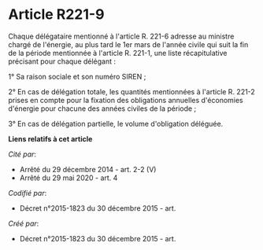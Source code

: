 # Article R221-9

Chaque délégataire mentionné à l'article R. 221-6 adresse au ministre chargé de l'énergie, au plus tard le 1er mars de
l'année civile qui suit la fin de la période mentionnée à l'article R. 221-1, une liste récapitulative précisant pour chaque
délégant :

1° Sa raison sociale et son numéro SIREN ;

2° En cas de délégation totale, les quantités mentionnées à l'article R. 221-2 prises en compte pour la fixation des
obligations annuelles d'économies d'énergie pour chacune des années civiles de la période ;

3° En cas de délégation partielle, le volume d'obligation déléguée.

**Liens relatifs à cet article**

_Cité par_:

  - Arrêté du 29 décembre 2014 - art. 2-2 (V)
  - Arrêté du 29 mai 2020 - art. 4

_Codifié par_:

  - Décret n°2015-1823 du 30 décembre 2015 - art.

_Créé par_:

  - Décret n°2015-1823 du 30 décembre 2015 - art.
